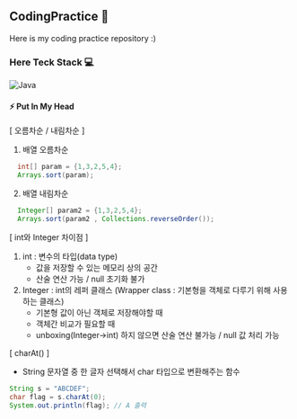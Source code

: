 ## CodingPractice  :memo:

Here is my coding practice repository :)

### Here Teck Stack :computer:
![Java](https://img.shields.io/badge/JAVA-3776AB.svg?&style=for-the-badge&logo=JAVA&logoColor=White)

<!-- 
https://gist.github.com/rxaviers/7360908

--> 
<!--

<img alt="Java" src ="https://img.shields.io/badge/JAVA-3776AB.svg?&style=for-the-badge&logo=JAVA&logoColor=White"/>
<img alt="JavaScript" src ="https://img.shields.io/badge/JavaScript-F7DF1E.svg?&style=for-the-badge&logo=JavaScript&logoColor=black"/>
<img src="https://img.shields.io/badge/기술이름-#제외색상번호?style=for-the-badge&logo=아이콘이름&logoColor=white">
**polarHub25/polarHub25** is a ✨ _special_ ✨ repository because its `README.md` (this file) appears on your GitHub profile.

Here are some ideas to get you started:

- 🔭 I’m currently working on ...
- 🌱 I’m currently learning ...
- 👯 I’m looking to collaborate on ...
- 🤔 I’m looking for help with ...
- 💬 Ask me about ...
- 📫 How to reach me: ...
- 😄 Pronouns: ...
- ⚡ Fun fact: ...
-->



####  ⚡ Put In My Head
[ 오름차순 / 내림차순 ]
1. 배열 오름차순
```java
  int[] param = {1,3,2,5,4};
  Arrays.sort(param);
```
2. 배열 내림차순
```java
  Integer[] param2 = {1,3,2,5,4};
  Arrays.sort(param2 , Collections.reverseOrder());
```
[ int와 Integer 차이점 ]
1. int : 변수의 타입(data type)
    - 값을 저장할 수 있는 메모리 상의 공간
    - 산술 연산 가능 / null 초기화 불가
2. Integer : int의 레퍼 클래스 (Wrapper class : 기본형을 객체로 다루기 위해 사용하는 클래스)
    - 기본형 값이 아닌 객체로 저장해야할 때 
    - 객체간 비교가 필요할 때 
    - unboxing(Integer->int) 하지 않으면 산술 연산 불가능 / null 값 처리 가능

[ charAt() ] 
  - String 문자열 중 한 글자 선택해서 char 타입으로 변환해주는 함수
```java
String s = "ABCDEF";
char flag = s.charAt(0);
System.out.println(flag); // A 출력
```
